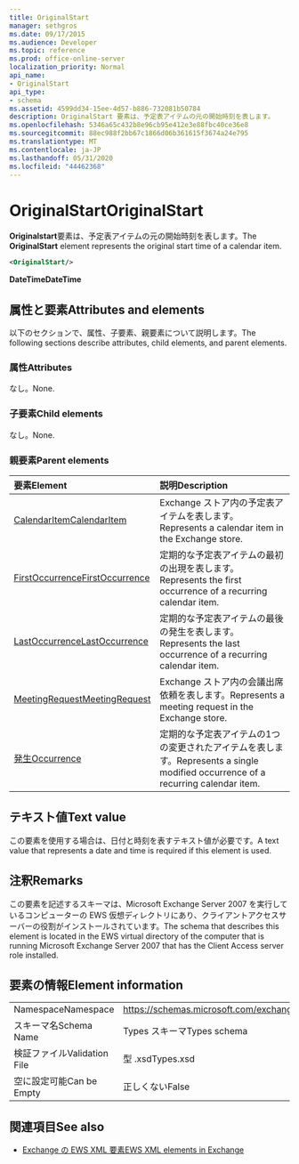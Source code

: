 ```yaml
---
title: OriginalStart
manager: sethgros
ms.date: 09/17/2015
ms.audience: Developer
ms.topic: reference
ms.prod: office-online-server
localization_priority: Normal
api_name:
- OriginalStart
api_type:
- schema
ms.assetid: 4599dd34-15ee-4d57-b886-732081b50784
description: OriginalStart 要素は、予定表アイテムの元の開始時刻を表します。
ms.openlocfilehash: 5346a65c432b8e96cb95e412e3e88fbc40ce36e8
ms.sourcegitcommit: 88ec988f2bb67c1866d06b361615f3674a24e795
ms.translationtype: MT
ms.contentlocale: ja-JP
ms.lasthandoff: 05/31/2020
ms.locfileid: "44462368"
---
```

# <a name="originalstart"></a><span data-ttu-id="23a11-103">OriginalStart</span><span class="sxs-lookup"><span data-stu-id="23a11-103">OriginalStart</span></span>

<span data-ttu-id="23a11-104">**Originalstart**要素は、予定表アイテムの元の開始時刻を表します。</span><span class="sxs-lookup"><span data-stu-id="23a11-104">The **OriginalStart** element represents the original start time of a calendar item.</span></span> 
  
```xml
<OriginalStart/>
```

 <span data-ttu-id="23a11-105">**DateTime**</span><span class="sxs-lookup"><span data-stu-id="23a11-105">**DateTime**</span></span>
## <a name="attributes-and-elements"></a><span data-ttu-id="23a11-106">属性と要素</span><span class="sxs-lookup"><span data-stu-id="23a11-106">Attributes and elements</span></span>

<span data-ttu-id="23a11-107">以下のセクションで、属性、子要素、親要素について説明します。</span><span class="sxs-lookup"><span data-stu-id="23a11-107">The following sections describe attributes, child elements, and parent elements.</span></span>
  
### <a name="attributes"></a><span data-ttu-id="23a11-108">属性</span><span class="sxs-lookup"><span data-stu-id="23a11-108">Attributes</span></span>

<span data-ttu-id="23a11-109">なし。</span><span class="sxs-lookup"><span data-stu-id="23a11-109">None.</span></span>
  
### <a name="child-elements"></a><span data-ttu-id="23a11-110">子要素</span><span class="sxs-lookup"><span data-stu-id="23a11-110">Child elements</span></span>

<span data-ttu-id="23a11-111">なし。</span><span class="sxs-lookup"><span data-stu-id="23a11-111">None.</span></span>
  
### <a name="parent-elements"></a><span data-ttu-id="23a11-112">親要素</span><span class="sxs-lookup"><span data-stu-id="23a11-112">Parent elements</span></span>

|<span data-ttu-id="23a11-113">**要素**</span><span class="sxs-lookup"><span data-stu-id="23a11-113">**Element**</span></span>|<span data-ttu-id="23a11-114">**説明**</span><span class="sxs-lookup"><span data-stu-id="23a11-114">**Description**</span></span>|
|:-----|:-----|
|[<span data-ttu-id="23a11-115">CalendarItem</span><span class="sxs-lookup"><span data-stu-id="23a11-115">CalendarItem</span></span>](calendaritem.md) <br/> |<span data-ttu-id="23a11-116">Exchange ストア内の予定表アイテムを表します。</span><span class="sxs-lookup"><span data-stu-id="23a11-116">Represents a calendar item in the Exchange store.</span></span>  <br/> |
|[<span data-ttu-id="23a11-117">FirstOccurrence</span><span class="sxs-lookup"><span data-stu-id="23a11-117">FirstOccurrence</span></span>](firstoccurrence.md) <br/> |<span data-ttu-id="23a11-118">定期的な予定表アイテムの最初の出現を表します。</span><span class="sxs-lookup"><span data-stu-id="23a11-118">Represents the first occurrence of a recurring calendar item.</span></span>  <br/> |
|[<span data-ttu-id="23a11-119">LastOccurrence</span><span class="sxs-lookup"><span data-stu-id="23a11-119">LastOccurrence</span></span>](lastoccurrence.md) <br/> |<span data-ttu-id="23a11-120">定期的な予定表アイテムの最後の発生を表します。</span><span class="sxs-lookup"><span data-stu-id="23a11-120">Represents the last occurrence of a recurring calendar item.</span></span>  <br/> |
|[<span data-ttu-id="23a11-121">MeetingRequest</span><span class="sxs-lookup"><span data-stu-id="23a11-121">MeetingRequest</span></span>](meetingrequest.md) <br/> |<span data-ttu-id="23a11-122">Exchange ストア内の会議出席依頼を表します。</span><span class="sxs-lookup"><span data-stu-id="23a11-122">Represents a meeting request in the Exchange store.</span></span>  <br/> |
|[<span data-ttu-id="23a11-123">発生</span><span class="sxs-lookup"><span data-stu-id="23a11-123">Occurrence</span></span>](occurrence.md) <br/> |<span data-ttu-id="23a11-124">定期的な予定表アイテムの1つの変更されたアイテムを表します。</span><span class="sxs-lookup"><span data-stu-id="23a11-124">Represents a single modified occurrence of a recurring calendar item.</span></span>  <br/> |
   
## <a name="text-value"></a><span data-ttu-id="23a11-125">テキスト値</span><span class="sxs-lookup"><span data-stu-id="23a11-125">Text value</span></span>

<span data-ttu-id="23a11-126">この要素を使用する場合は、日付と時刻を表すテキスト値が必要です。</span><span class="sxs-lookup"><span data-stu-id="23a11-126">A text value that represents a date and time is required if this element is used.</span></span>
  
## <a name="remarks"></a><span data-ttu-id="23a11-127">注釈</span><span class="sxs-lookup"><span data-stu-id="23a11-127">Remarks</span></span>

<span data-ttu-id="23a11-128">この要素を記述するスキーマは、Microsoft Exchange Server 2007 を実行しているコンピューターの EWS 仮想ディレクトリにあり、クライアントアクセスサーバーの役割がインストールされています。</span><span class="sxs-lookup"><span data-stu-id="23a11-128">The schema that describes this element is located in the EWS virtual directory of the computer that is running Microsoft Exchange Server 2007 that has the Client Access server role installed.</span></span>
  
## <a name="element-information"></a><span data-ttu-id="23a11-129">要素の情報</span><span class="sxs-lookup"><span data-stu-id="23a11-129">Element information</span></span>

|||
|:-----|:-----|
|<span data-ttu-id="23a11-130">Namespace</span><span class="sxs-lookup"><span data-stu-id="23a11-130">Namespace</span></span>  <br/> |https://schemas.microsoft.com/exchange/services/2006/types  <br/> |
|<span data-ttu-id="23a11-131">スキーマ名</span><span class="sxs-lookup"><span data-stu-id="23a11-131">Schema Name</span></span>  <br/> |<span data-ttu-id="23a11-132">Types スキーマ</span><span class="sxs-lookup"><span data-stu-id="23a11-132">Types schema</span></span>  <br/> |
|<span data-ttu-id="23a11-133">検証ファイル</span><span class="sxs-lookup"><span data-stu-id="23a11-133">Validation File</span></span>  <br/> |<span data-ttu-id="23a11-134">型 .xsd</span><span class="sxs-lookup"><span data-stu-id="23a11-134">Types.xsd</span></span>  <br/> |
|<span data-ttu-id="23a11-135">空に設定可能</span><span class="sxs-lookup"><span data-stu-id="23a11-135">Can be Empty</span></span>  <br/> |<span data-ttu-id="23a11-136">正しくない</span><span class="sxs-lookup"><span data-stu-id="23a11-136">False</span></span>  <br/> |
   
## <a name="see-also"></a><span data-ttu-id="23a11-137">関連項目</span><span class="sxs-lookup"><span data-stu-id="23a11-137">See also</span></span>



- [<span data-ttu-id="23a11-138">Exchange の EWS XML 要素</span><span class="sxs-lookup"><span data-stu-id="23a11-138">EWS XML elements in Exchange</span></span>](ews-xml-elements-in-exchange.md)

